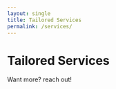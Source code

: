 ```yaml
---
layout: single
title: Tailored Services
permalink: /services/
---
```


# Tailored Services

Want more? reach out!